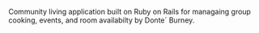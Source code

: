 Community living application built on Ruby on Rails for managaing group cooking, events, and room availabilty by Donte´ Burney.
